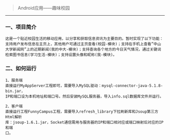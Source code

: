 > Android应用——趣味校园
-----------------------

### 一、项目简介
    这是一个贴近校园生活的移动应用，以分享和获取信息资讯为主要目的。暂时实现了以下功能：
    支持用户发布信息在主页上，其他用户可通过主页查看(校园-模块)；支持在手机上查看”中山
    大学新闻网”上的近期新闻(我的中大-模块)；支持查询各个地方的今日天气情况，通过关键词
    检索图书信息(学习生活-模块)；支持设置头像和昵称(我-模块)。
    
### 二、如何运行
    1、服务端
    直接运行MyAppServer工程即可，需要导入MySQL驱动：mysql-connector-java-5.1.8-bin.jar，
    IP和端口设为本机地址和端口号。然后安装MySQL服务器，导入info.sql数据库文件并运行。
    
    2、客户端
    直接运行工程FunnyCampus工程，需要导入refresh_library下拉刷新库和Jsoup第三方Html解析
    库：jsoup-1.6.1.jar，Socket通信需用与服务器的IP和端口相对应或端口映射后对应的IP和端
    口。
    
    
